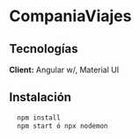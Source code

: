 # CompaniaViajes

## Tecnologías

**Client:** Angular w/, Material UI


## Instalación

```bash
  npm install 
  npm start ó npx nodemon